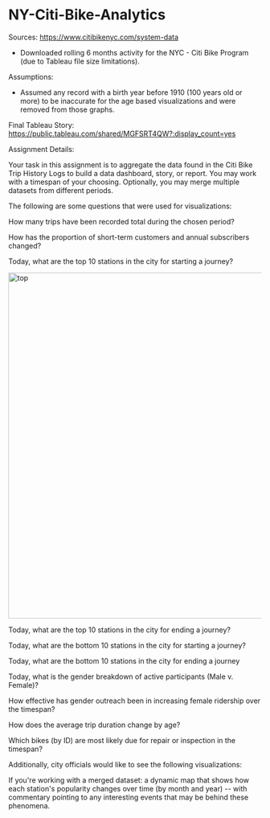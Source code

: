 # NY-Citi-Bike-Analytics
 
Sources: 
https://www.citibikenyc.com/system-data
* Downloaded rolling 6 months activity for the NYC - Citi Bike Program (due to Tableau file size limitations).

Assumptions:
* Assumed any record with a birth year before 1910 (100 years old or more) to be inaccurate for the age based visualizations and were removed from those graphs. 

Final Tableau Story: 
https://public.tableau.com/shared/MGFSRT4QW?:display_count=yes

Assignment Details:

Your task in this assignment is to aggregate the data found in the Citi Bike Trip History Logs to build a data dashboard, story, or report. You may work with a timespan of your choosing. Optionally, you may merge multiple datasets from different periods. 

The following are some questions that were used for visualizations:

How many trips have been recorded total during the chosen period?

How has the proportion of short-term customers and annual subscribers changed?

Today, what are the top 10 stations in the city for starting a journey? 

<img width="688" alt="top" src="https://user-images.githubusercontent.com/42496709/55370416-08d2d680-54c0-11e9-8f09-0b46ed2b243b.png">

Today, what are the top 10 stations in the city for ending a journey? 

Today, what are the bottom 10 stations in the city for starting a journey? 

Today, what are the bottom 10 stations in the city for ending a journey 

Today, what is the gender breakdown of active participants (Male v. Female)?

How effective has gender outreach been in increasing female ridership over the timespan?

How does the average trip duration change by age?

Which bikes (by ID) are most likely due for repair or inspection in the timespan?

Additionally, city officials would like to see the following visualizations:

If you're working with a merged dataset: a dynamic map that shows how each station's popularity changes over time (by month and year) -- with commentary pointing to any interesting events that may be behind these phenomena.

